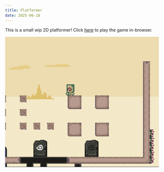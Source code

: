 ```yaml
---
title: Platformer
date: 2025-06-18
---
```



This is a small wip 2D platformer! Click <a href='/site/games/platformer/Platformer.html' target=blank>here</a> to play the game in-browser.

![](PlatformerImg1.png)
